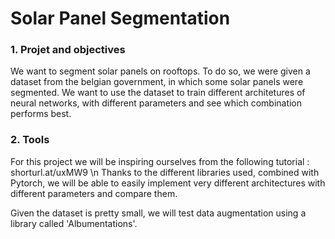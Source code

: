 # Solar Panel Segmentation

### 1. Projet and objectives
We want to segment solar panels on rooftops. To do so, we were given a dataset from the belgian government, in which some solar panels were segmented.
We want to use the dataset to train different architetures of neural networks, with different parameters and see which combination performs best.

### 2. Tools
For this project we will be inspiring ourselves from the following tutorial : shorturl.at/uxMW9 \n
Thanks to the different libraries used, combined with Pytorch, we will be able to easily implement very different architectures with different parameters and compare them.

Given the dataset is pretty small, we will test data augmentation using a library called 'Albumentations'.

